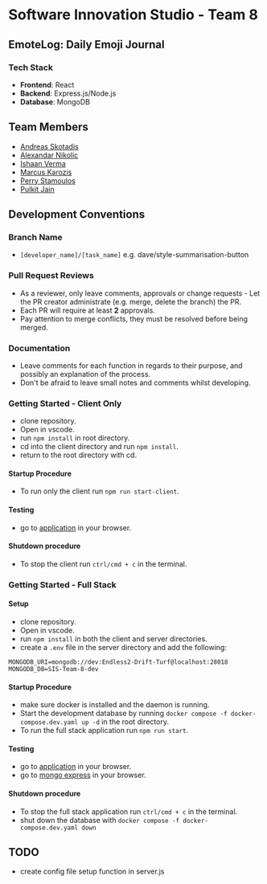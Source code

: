 # Software Innovation Studio - Team 8

## EmoteLog: Daily Emoji Journal

### Tech Stack

* **Frontend**: React
* **Backend**: Express.js/Node.js
* **Database**: MongoDB

## Team Members

* [Andreas Skotadis](https://linkedin.com/in/andreas-skotadis/)
* [Alexandar Nikolic](https://linkedin.com/in/alexandar-nikolic-26411b23b)
* [Ishaan Verma](https://www.linkedin.com/in/ishaan-verma-uts)
* [Marcus Karozis](https://linkedin.com/in/marcus-karozis)
* [Perry Stamoulos](https://www.linkedin.com/in/perry-stamoulos-5b6b5b1a3)
* [Pulkit Jain](https://www.linkedin.com/in/pulkit-jain-11592761)

## Development Conventions

### Branch Name

* `[developer_name]/[task_name]` e.g. dave/style-summarisation-button

### Pull Request Reviews

* As a reviewer, only leave comments, approvals or change requests - Let the PR creator administrate (e.g. merge, delete the branch) the PR.
* Each PR will require at least **2** approvals.
* Pay attention to merge conflicts, they must be resolved before being merged.

### Documentation

* Leave comments for each function in regards to their purpose, and possibly an explanation of the process.
* Don't be afraid to leave small notes and comments whilst developing.

### Getting Started - Client Only

* clone repository.
* Open in vscode.
* run `npm install` in root directory.
* cd into the client directory and run `npm install`.
* return to the root directory with cd.

#### Startup Procedure

* To run only the client run `npm run start-client`.

#### Testing

* go to [application](http://localhost:3000) in your browser.

#### Shutdown procedure

* To stop the client run `ctrl/cmd + c` in the terminal.

### Getting Started - Full Stack

#### Setup

* clone repository.
* Open in vscode.
* run `npm install` in both the client and server directories.
* create a `.env` file in the server directory and add the following:

```text
MONGODB_URI=mongodb://dev:Endless2-Drift-Turf@localhost:28018
MONGODB_DB=SIS-Team-8-dev
```

#### Startup Procedure

* make sure docker is installed and the daemon is running.
* Start the development database by running `docker compose -f docker-compose.dev.yaml up -d` in the root directory.
* To run the full stack application run `npm run start`.

#### Testing

* go to [application](http://localhost:3000) in your browser.
* go to [mongo express](http://localhost:8081) in your browser.

#### Shutdown procedure

* To stop the full stack application run `ctrl/cmd + c` in the terminal.
* shut down the database with `docker compose -f docker-compose.dev.yaml down`

## TODO

* create config file setup function in server.js
